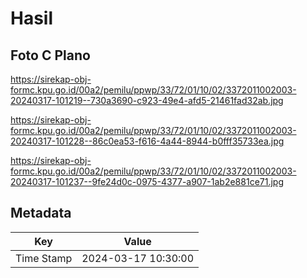 # Hasil

## Foto C Plano

https://sirekap-obj-formc.kpu.go.id/00a2/pemilu/ppwp/33/72/01/10/02/3372011002003-20240317-101219--730a3690-c923-49e4-afd5-21461fad32ab.jpg

https://sirekap-obj-formc.kpu.go.id/00a2/pemilu/ppwp/33/72/01/10/02/3372011002003-20240317-101228--86c0ea53-f616-4a44-8944-b0fff35733ea.jpg

https://sirekap-obj-formc.kpu.go.id/00a2/pemilu/ppwp/33/72/01/10/02/3372011002003-20240317-101237--9fe24d0c-0975-4377-a907-1ab2e881ce71.jpg


## Metadata

| Key        | Value               |
| ---------- | ------------------- |
| Time Stamp | 2024-03-17 10:30:00 |



